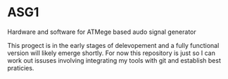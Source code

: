 # ASG1
Hardware and software for ATMege based audo signal generator

This progect is in the early stages of delevopement and a fully functional 
version will likely emerge shortly. For now this repository is just so I can
work out issuses involving integrating my tools with git and establish best
praticies.

